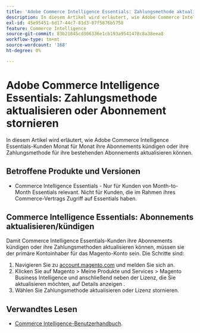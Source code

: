 ```yaml
---
title: 'Adobe Commerce Intelligence Essentials: Zahlungsmethode aktualisieren oder Abonnement stornieren'
description: In diesem Artikel wird erläutert, wie Adobe Commerce Intelligence Essentials-Kunden Monat für Monat ihre Abonnements kündigen oder ihre Zahlungsmethode für ihre bestehenden Abonnements aktualisieren können.
exl-id: 45e95451-6d17-44c7-81d3-87f5876b5758
feature: Commerce Intelligence
source-git-commit: 83b21845cd306336e1cb193a9541478c8a38eea8
workflow-type: tm+mt
source-wordcount: '168'
ht-degree: 0%

---
```


# Adobe Commerce Intelligence Essentials: Zahlungsmethode aktualisieren oder Abonnement stornieren

In diesem Artikel wird erläutert, wie Adobe Commerce Intelligence Essentials-Kunden Monat für Monat ihre Abonnements kündigen oder ihre Zahlungsmethode für ihre bestehenden Abonnements aktualisieren können.

## Betroffene Produkte und Versionen

* Commerce Intelligence Essentials - Nur für Kunden von Month-to-Month Essentials relevant. Nicht für Kunden, die im Rahmen ihres Commerce-Vertrags Zugriff auf Essentials haben.

## Commerce Intelligence Essentials: Abonnements aktualisieren/kündigen

Damit Commerce Intelligence Essentials-Kunden ihre Abonnements kündigen oder ihre Zahlungsmethoden aktualisieren können, müssen sie der primäre Kontoinhaber für das Magento-Konto sein. Die Schritte sind:

1. Navigieren Sie zu [account.magento.com](https://account.magento.com) und melden Sie sich an.
1. Klicken Sie auf Magento > Meine Produkte und Services > Magento Business Intelligence und anschließend neben der Lizenz, die Sie aktualisieren möchten, auf Details anzeigen .
1. Wählen Sie Zahlungsmethode aktualisieren oder Lizenz stornieren.

## Verwandtes Lesen

* [Commerce Intelligence-Benutzerhandbuch](/docs/commerce-business-intelligence/mbi/guide-overview.html).
